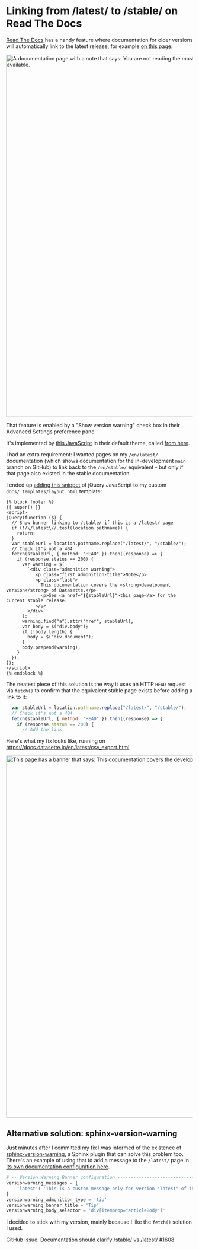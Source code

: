 # Linking from /latest/ to /stable/ on Read The Docs

[Read The Docs](https://readthedocs.org/) has a handy feature where documentation for older versions will automatically link to the latest release, for example [on this page](https://docs.datasette.io/en/0.56/spatialite.html):

<img width="978" alt="A documentation page with a note that says: You are not reading the most recent version of this documentation. 0.60 is the latest version available." src="https://user-images.githubusercontent.com/9599/150437341-14554fe7-1c47-4462-a1d9-9b8d822aaea8.png">

That feature is enabled by a "Show version warning" check box in their Advanced Settings preference pane.

It's implemented by [this JavaScript](https://github.com/readthedocs/readthedocs.org/blob/0852d7c10d725d954d3e9a93513171baa1116d9f/readthedocs/core/static-src/core/js/doc-embed/version-compare.js#L13-L21) in their default theme, called [from here](https://github.com/readthedocs/readthedocs.org/blob/bc3e147770e5740314a8e8c33fec5d111c850498/readthedocs/core/static-src/core/js/doc-embed/footer.js#L66-L86).

I had an extra requirement: I wanted pages on my `/en/latest/` documentation (which shows documentation for the in-development `main` branch on GitHub) to link back to the `/en/stable/` equivalent - but only if that page also existed in the stable documentation.

I ended up [adding this snippet](https://github.com/simonw/datasette/commit/ffca55dfd7cc9b53522c2e5a2fa1ff67c9beadf2) of jQuery JavaScript to my custom ` docs/_templates/layout.html` template:

```html+jinja
{% block footer %}
{{ super() }}
<script>
jQuery(function ($) {
  // Show banner linking to /stable/ if this is a /latest/ page
  if (!/\/latest\//.test(location.pathname)) {
    return;
  }
  var stableUrl = location.pathname.replace("/latest/", "/stable/");
  // Check it's not a 404
  fetch(stableUrl, { method: "HEAD" }).then((response) => {
    if (response.status == 200) {
      var warning = $(
        `<div class="admonition warning">
           <p class="first admonition-title">Note</p>
           <p class="last">
             This documentation covers the <strong>development version</strong> of Datasette.</p>
             <p>See <a href="${stableUrl}">this page</a> for the current stable release.
           </p>
        </div>`
      );
      warning.find("a").attr("href", stableUrl);
      var body = $("div.body");
      if (!body.length) {
        body = $("div.document");
      }
      body.prepend(warning);
    }
  });
});
</script>
{% endblock %}
```
The neatest piece of this solution is the way it uses an HTTP `HEAD` request via `fetch()` to confirm that the equivalent stable page exists before adding a link to it:
```javascript
  var stableUrl = location.pathname.replace("/latest/", "/stable/");
  // Check it's not a 404
  fetch(stableUrl, { method: "HEAD" }).then((response) => {
    if (response.status == 200) {
      // Add the link
```

Here's what my fix looks like, running on https://docs.datasette.io/en/latest/csv_export.html

<img width="978" alt="This page has a banner that says:  This documentation covers the development version of Datasette. See this page for the current stable release." src="https://user-images.githubusercontent.com/9599/150438021-0ab3db8f-7f65-4846-b2d4-880e10dce79d.png">

## Alternative solution: sphinx-version-warning

Just minutes after I committed my fix I was informed of the existence of [sphinx-version-warning](https://sphinx-version-warning.readthedocs.io/en/latest/), a Sphinx plugin that can solve this problem too. There's an example of using that to add a message to the `/latest/` page in [its own documentation configuration here](https://github.com/humitos/sphinx-version-warning/blob/a82156c2ea08e5feab406514d0ccd9d48a345f48/docs/conf.py#L32-L38).

```python
# -- Version Warning Banner configuration ------------------------------------
versionwarning_messages = {
    'latest': 'This is a custom message only for version "latest" of this documentation.',
}
versionwarning_admonition_type = 'tip'
versionwarning_banner_title = 'Tip'
versionwarning_body_selector = 'div[itemprop="articleBody"]'
```
I decided to stick with my version, mainly because I like the `fetch()` solution I used.

GitHub issue: [ Documentation should clarify /stable/ vs /latest/ #1608](https://github.com/simonw/datasette/issues/1608)

